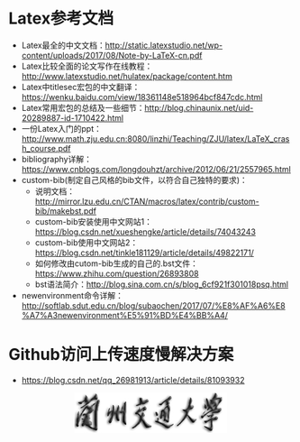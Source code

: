 # Latex参考文档
- Latex最全的中文文档：http://static.latexstudio.net/wp-content/uploads/2017/08/Note-by-LaTeX-cn.pdf
- Latex比较全面的论文写作在线教程：http://www.latexstudio.net/hulatex/package/content.htm
- Latex中titlesec宏包的中文翻译：https://wenku.baidu.com/view/18361148e518964bcf847cdc.html
- Latex常用宏包的总结及一些细节：http://blog.chinaunix.net/uid-20289887-id-1710422.html
- 一份Latex入门的ppt：http://www.math.zju.edu.cn:8080/linzhi/Teaching/ZJU/latex/LaTeX_crash_course.pdf
- bibliography详解：https://www.cnblogs.com/longdouhzt/archive/2012/06/21/2557965.html
- custom-bib(制定自己风格的bib文件，以符合自己独特的要求)：
  - 说明文档：http://mirror.lzu.edu.cn/CTAN/macros/latex/contrib/custom-bib/makebst.pdf
  - custom-bib安装使用中文网站1：https://blog.csdn.net/xueshengke/article/details/74043243
  - custom-bib使用中文网站2：https://blog.csdn.net/tinkle181129/article/details/49822171/
  - 如何修改由cutom-bib生成的自己的.bst文件：https://www.zhihu.com/question/26893808
  - bst语法简介：http://blog.sina.com.cn/s/blog_6cf921f301018psq.html
- newenvironment命令详解：http://softlab.sdut.edu.cn/blog/subaochen/2017/07/%E8%AF%A6%E8%A7%A3newenvironment%E5%91%BD%E4%BB%A4/
# Github访问上传速度慢解决方案
- https://blog.csdn.net/qq_26981913/article/details/81093932
 <div align=center><img src="https://github.com/small25300/Latex/blob/master/PaperFormat/Logo/logo.jpg?raw=true"></div>
 
